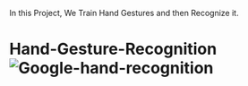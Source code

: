 In this Project, We Train Hand Gestures and then Recognize it.




# Hand-Gesture-Recognition![Google-hand-recognition](https://user-images.githubusercontent.com/105288469/187017697-4121340b-4a3e-44c4-ad7a-cf3158046f15.gif)
